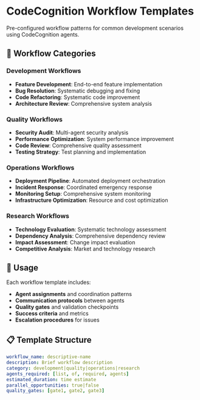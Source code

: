 # CodeCognition Workflow Templates

Pre-configured workflow patterns for common development scenarios using CodeCognition agents.

## 🔄 Workflow Categories

### Development Workflows
- **Feature Development**: End-to-end feature implementation
- **Bug Resolution**: Systematic debugging and fixing
- **Code Refactoring**: Systematic code improvement
- **Architecture Review**: Comprehensive system analysis

### Quality Workflows  
- **Security Audit**: Multi-agent security analysis
- **Performance Optimization**: System performance improvement
- **Code Review**: Comprehensive quality assessment
- **Testing Strategy**: Test planning and implementation

### Operations Workflows
- **Deployment Pipeline**: Automated deployment orchestration
- **Incident Response**: Coordinated emergency response
- **Monitoring Setup**: Comprehensive system monitoring
- **Infrastructure Optimization**: Resource and cost optimization

### Research Workflows
- **Technology Evaluation**: Systematic technology assessment
- **Dependency Analysis**: Comprehensive dependency review
- **Impact Assessment**: Change impact evaluation
- **Competitive Analysis**: Market and technology research

## 🚀 Usage

Each workflow template includes:
- **Agent assignments** and coordination patterns
- **Communication protocols** between agents
- **Quality gates** and validation checkpoints
- **Success criteria** and metrics
- **Escalation procedures** for issues

## 📋 Template Structure

```yaml
workflow_name: descriptive-name
description: Brief workflow description
category: development|quality|operations|research
agents_required: [list, of, required, agents]
estimated_duration: time estimate
parallel_opportunities: true|false
quality_gates: [gate1, gate2, gate3]
```